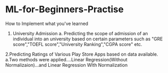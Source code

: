 # ML-for-Beginners-Practise
How to Implement what you've learned


1. University Admission
       a. Predicting the scope of admission of an individual into an university based on certain parameters such as
          "GRE score","TOEFL score","University Ranking","CGPA score" etc.

2.Predicting Ratings of Various Play Store Apps based on data available.
       a.Two methods were applied....Linear Regression(Without Normalizaion)...and Linear Regression WIth Normalization
